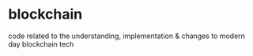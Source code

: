# blockchain
code related to the understanding, implementation &amp; changes to modern day blockchain tech
